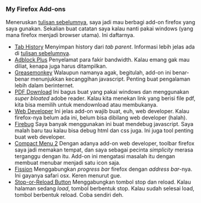 ### My Firefox Add-ons

Meneruskan [tulisan sebelumnya](http://kriwil.com/journal/tab-history-add-on-firefox-yang-penting), saya jadi mau berbagi add-on firefox yang saya gunakan. Sekalian buat catatan saya kalau nanti pakai windows (yang mana firefox menjadi browser utama). Ini daftarnya.

* [Tab History](https://addons.mozilla.org/en-US/firefox/addon/1859)
Menyimpan history dari _tab parent_. Informasi lebih jelas ada di [tulisan sebelumnya](http://kriwil.com/journal/tab-history-add-on-firefox-yang-penting).
* [Adblock Plus](https://addons.mozilla.org/en-US/firefox/addon/1865)
Penyelamat para fakir bandwidth. Kalau emang gak mau diliat, kenapa juga harus ditampilkan.
* [Greasemonkey](https://addons.mozilla.org/en-US/firefox/addon/748)
Walaupun namanya agak, begitulah, add-on ini benar-benar menunjukkan kecanggihan javascript. Penting buat pengalaman lebih dalam berinternet.
* [PDF Download](https://addons.mozilla.org/en-US/firefox/addon/636)
Ini bagus buat yang pakai windows dan menggunakan _super bloated_ adobe reader. Kalau kita menekan link yang berisi file pdf, kita bisa memilih untuk mendownload atau membukanya.
* [Web Developer](https://addons.mozilla.org/en-US/firefox/addon/60)
Ini jelas add-on wajib buat, euh, web developer. Kalau firefox-nya belum ada ini, belum bisa dibilang web developer (halah).
* [Firebug](https://addons.mozilla.org/en-US/firefox/addon/1843)
Saya banyak menggunakan ini buat mendebug javascript. Saya malah baru tau kalau bisa debug html dan css juga. Ini juga tool penting buat web developer.
* [Compact Menu 2](https://addons.mozilla.org/en-US/firefox/addon/4550)
Dengan adanya add-on web developer, toolbar firefox saya jadi memakan tempat, dan saya sebagai pecinta _simplicity_ merasa terganggu dengan itu. Add-on ini mengatasi masalah itu dengan membuat menubar menjadi satu icon saja.
* [Fission](https://addons.mozilla.org/en-US/firefox/addon/1951)
Menggabungkan _progress bar_ firefox dengan _address bar_-nya. Ini gayanya safari osx. Keren menurut gue.
* [Stop-or-Reload Button](https://addons.mozilla.org/en-US/firefox/addon/313)
Menggabungkan tombol stop dan reload. Kalau halaman sedang _load_, tombol berbentuk stop. Kalau sudah selesai load, tombol berbentuk reload. Coba sendiri deh.

<!-- {"time": "2008-02-22 09:41:59", "title": "My Firefox Add-ons"} -->
